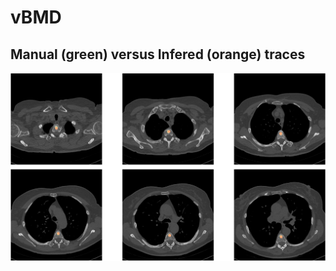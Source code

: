 # vBMD

## Manual (green) versus Infered (orange) traces
![alt text](https://github.com/qahathaway/vBMD/blob/main/Inference_vBMD.jpg)
